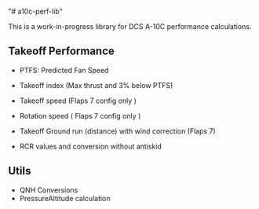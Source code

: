 "# a10c-perf-lib" 

This is a work-in-progress library for DCS A-10C performance calculations.

## Takeoff Performance

- PTFS: Predicted Fan Speed
- Takeoff index (Max thrust and 3% below PTFS)
- Takeoff speed (Flaps 7 config only )
- Rotation speed ( Flaps 7 config only )
- Takeoff Ground run (distance)  with wind correction (Flaps 7)

- RCR values and conversion without antiskid

## Utils

- QNH Conversions
- PressureAltitude calculation
